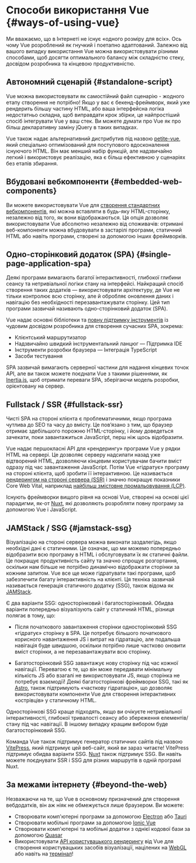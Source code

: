# Способи використання Vue {#ways-of-using-vue}

Ми вважаємо, що в Інтернеті не існує «одного розміру для всіх». Ось чому Vue розроблений як гнучкий і поетапно адаптований. Залежно від вашого випадку використання Vue можна використовувати різними способами, щоб досягти оптимального балансу між складністю стеку, досвідом розробника та кінцевою продуктивністю.

## Автономний сценарій {#standalone-script}

Vue можна використовувати як самостійний файл сценарію - жодного етапу створення не потрібно! Якщо у вас є бекенд-фреймворк, який уже рендерить більшу частину HTML, або ваша інтерфейсна логіка недостатньо складна, щоб виправдати крок збірки, це найпростіший спосіб інтегрувати Vue у ваш стек. Ви можете думати про Vue як про більш декларативну заміну jQuery в таких випадках.

Vue також надає альтернативний дистрибутив під назвою [petite-vue](https://github.com/vuejs/petite-vue), який спеціально оптимізований для поступового вдосконалення існуючого HTML. Він має менший набір функцій, але надзвичайно легкий і використовує реалізацію, яка є більш ефективною у сценаріях без етапів збирання.

## Вбудовані вебкомпоненти {#embedded-web-components}

Ви можете використовувати Vue для [створення стандартних вебкомпонентів](/guide/extras/web-components), які можна вставляти в будь-яку HTML-сторінку, незалежно від того, як вони відображаються. Ця опція дозволяє використовувати Vue абсолютно незалежно від споживачів: отримані веб-компоненти можна вбудовувати в застарілі програми, статичний HTML або навіть програми, створені за допомогою інших фреймворків.

## Одно-сторінковий додаток (SPA) {#single-page-application-spa}

Деякі програми вимагають багатої інтерактивності, глибокої глибини сеансу та нетривіальної логіки стану на інтерфейсі. Найкращий спосіб створення таких додатків — використовувати архітектуру, де Vue не тільки контролює всю сторінку, але й обробляє оновлення даних і навігацію без необхідності перезавантажувати сторінку. Цей тип програми зазвичай називають одно-сторінковий додаток (SPA).

Vue надає основні бібліотеки та [повну підтримку інструментів](/guide/scaling-up/tooling) із чудовим досвідом розробника для створення сучасних SPA, зокрема:

- Клієнтський маршрутизатор
- Надзвичайно швидкий інструментальний ланцюг
— Підтримка IDE
- Інструменти розробки браузера
— Інтеграція TypeScript
- Засоби тестування

SPA зазвичай вимагають серверної частини для надання кінцевих точок API, але ви також можете поєднати Vue з такими рішеннями, як [Inertia.js](https://inertiajs.com), щоб отримати переваги SPA, зберігаючи модель розробки, орієнтовану на сервер.

## Fullstack / SSR {#fullstack-ssr}

Чисті SPA на стороні клієнта є проблематичними, якщо програма чутлива до SEO та часу до вмісту. Це пов’язано з тим, що браузер отримає здебільшого порожню HTML-сторінку, і йому доведеться зачекати, поки завантажиться JavaScript, перш ніж щось відобразити.

Vue надає першокласні API для «рендерингу» програми Vue у рядки HTML на сервері. Це дозволяє серверу надсилати назад уже відтворений HTML, дозволяючи кінцевим користувачам бачити вміст одразу під час завантаження JavaScript. Потім Vue «гідратує» програму на стороні клієнта, щоб зробити її інтерактивною. Це називається [рендерингом на стороні сервера (SSR)](/guide/scaling-up/ssr) і значно покращує показники Core Web Vital, наприклад [найбільш змістовне промальовування (LCP)](https://web.dev/lcp/).

Існують фреймворки вищого рівня на основі Vue, створені на основі цієї парадигми, як-от [Nuxt](https://v3.nuxtjs.org/), які дозволяють розробляти повну програму за допомогою Vue і JavaScript.

## JAMStack / SSG {#jamstack-ssg}

Візуалізацію на стороні сервера можна виконати заздалегідь, якщо необхідні дані є статичними. Це означає, що ми можемо попередньо відобразити всю програму в HTML і обслуговувати їх як статичні файли. Це покращує продуктивність сайту та значно спрощує розгортання, оскільки нам більше не потрібно динамічно відображати сторінки за кожним запитом. Vue все ще може гідратувати такі програми, щоб забезпечити багату інтерактивність на клієнті. Ця техніка зазвичай називається генерація статичного додатку (SSG), також відома як [JAMStack](https://jamstack.org/what-is-jamstack/).

Є два варіанти SSG: односторінковий і багатосторінковий. Обидва варіанти попередньо візуалізують сайт у статичний HTML, різниця полягає в тому, що:

- Після початкового завантаження сторінки односторінковий SSG «гідратує» сторінку в SPA. Це потребує більшого початкового корисного навантаження JS і витрат на гідратацію, але подальша навігація буде швидшою, оскільки потрібно лише частково оновити вміст сторінки, а не перезавантажувати всю сторінку.

- Багатосторінковий SSG завантажує нову сторінку під час кожної навігації. Перевагою є те, що він може передавати мінімальну кількість JS або взагалі не використовувати JS, якщо сторінка не потребує взаємодії! Деякі багатосторінкові фреймворки SSG, такі як [Astro](https://astro.build/), також підтримують «часткову гідратацію», що дозволяє використовувати компоненти Vue для створення інтерактивних «острівців» у статичному HTML.

Односторінкові SSG краще підходять, якщо ви очікуєте нетривіальної інтерактивності, глибокої тривалості сеансу або збереження елементів/стану під час навігації. В іншому випадку кращим вибором буде багатосторінковий SSG.

Команда Vue також підтримує генератор статичних сайтів під назвою [VitePress](https://vitepress.vuejs.org/), який підтримує цей веб-сайт, який ви зараз читаєте! VitePress підтримує обидва варіанти SSG. [Nuxt](https://v3.nuxtjs.org/) також підтримує SSG. Ви навіть можете поєднувати SSR і SSG для різних маршрутів в одній програмі Nuxt.

## За межами інтернету {#beyond-the-web}

Незважаючи на те, що Vue в основному призначений для створення вебдодатків, він аж ніяк не обмежується лише браузером. Ви можете:

- Створювати комп'ютерні програми за допомогою [Electron](https://www.electronjs.org/) або [Tauri](https://tauri.studio/en/)
- Створювати мобільні програми за допомогою [Ionic Vue](https://ionicframework.com/docs/vue/overview)
- Створювати комп'ютерні та мобільні додатки з однієї кодової бази за допомогою [Quasar](https://quasar.dev/)
- Використовувати [АРІ користувацького рендерингу](/api/custom-renderer) від Vue для створення користувацьких засобів візуалізації, націлених на [WebGL](https://troisjs.github.io/) або навіть на [термінал](https://github.com/ycmjason/vuminal)!
